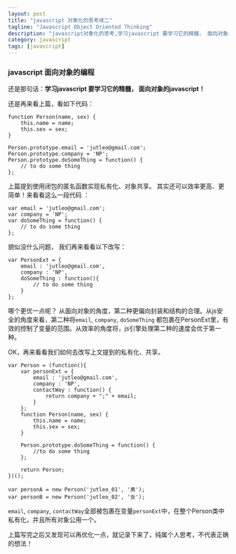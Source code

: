 ```yaml
---
layout: post
title: "javascript 对象化的思考续二"
tagline: "Javascript Object Oriented Thinking"
description: "javascript对象化的思考,学习javascript 要学习它的精髓， 面向对象的javascript！ "
category: javascript
tags: [javascript]
---
```


### javascript 面向对象的编程  
  
还是那句话：**学习javascript 要学习它的精髓， 面向对象的javascript！**  

还是再来看上篇，看如下代码：  
	
	function Person(name, sex) {
		this.name = name;
		this.sex = sex;
	}
	
	Person.prototype.email = 'jutleo@gmail.com';
	Person.prototype.company = 'NP';
	Person.prototype.doSomeThing = function() {
		// to do some thing
	};
	
上篇提到使用闭包的匿名函数实现私有化、对象共享。 其实还可以效率更高、更简单！来看看这么一段代码 ：  
	
	var email = 'jutleo@gmail.com';
	var company = 'NP';
	var doSomeThing = function() {
		// to do some thing
	};
	
貌似没什么问题， 我们再来看看以下改写：  
	
	var PersonExt = {
		email : 'jutleo@gmail.com',
		company : 'NP',
		doSomeThing : function(){
			// to do some thing
		}
	};
	
哪个更优一点呢？ 从面向对象的角度，第二种更偏向封装和结构的合理。从js安全的角度来看，第二种将`email`, `company`, `doSomeThing`
都包裹在PersonExt里，有效的控制了变量的范围。从效率的角度将，js引擎处理第二种的速度会优于第一种。

OK，再来看看我们如何去改写上文提到的私有化、共享。  
	
	var Person = (function(){
		var personExt = {
			email : 'jutleo@gmail.com',
			company : 'NP',
			contactWay : function() {
				return company + ";" + email;
			}
		};
		function Person(name, sex) {
			this.name = name;
			this.sex = sex;
		}
		
		Person.prototype.doSomeThing = function() {
			//to do some thing
		};
		
		return Person;
	})();
	
	var personA = new Person('jutleo_01', '男');
	var personB = new Person('jutleo_02', '女');

`email`, `company`, `contactWay`全部被包裹在变量`personExt`中，在整个Person类中私有化，并且所有对象公用一个。 
	
上篇写完之后又发现可以再优化一点，就记录下来了，纯属个人思考，不代表正确的想法！
  